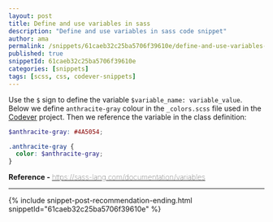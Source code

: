 ```yaml
---
layout: post
title: Define and use variables in sass
description: "Define and use variables in sass code snippet"
author: ama
permalink: /snippets/61caeb32c25ba5706f39610e/define-and-use-variables-in-sass
published: true
snippetId: 61caeb32c25ba5706f39610e
categories: [snippets]
tags: [scss, css, codever-snippets]
---
```


Use the `$` sign to define the variable `$variable_name: variable_value`.
Below we define `anthracite-gray` colour in the `_colors.scss` file used in the [Codever](https://www.codever.land) project.
Then we reference the variable in the class definition:

```scss
$anthracite-gray: #4A5054;

.anthracite-gray {
  color: $anthracite-gray;
}
```

<span style="font-size: 0.9rem">
  <strong>Reference - </strong>
  <a href="https://sass-lang.com/documentation/variables" target="_blank" style="font-weight: lighter">
     https://sass-lang.com/documentation/variables
  </a>
</span>

<hr/>

 {% include snippet-post-recommendation-ending.html snippetId="61caeb32c25ba5706f39610e" %}
